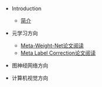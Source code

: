 - Introduction
    - [简介](README.md)

- 元学习方向
    - [Meta-Weight-Net论文阅读](/nodejs/Meta-Weight-Net.md)
    - [Meta Label Correction论文阅读](/nodejs/MLC.md)

- 图神经网络方向
- 计算机视觉方向
